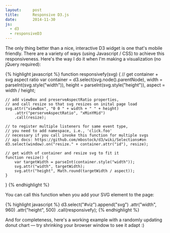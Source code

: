 ```yaml
---
layout:     post
title:      Responsive D3.js
date:       2014-11-30
js:
  - d3
  - responsiveD3
---
```


The only thing better than a nice, interactive D3 widget is one that's mobile
friendly. There are a variety of ways (using Javascript / CSS) to achieve this
responsiveness. Here's the way I do it when I'm making a visualization (no
jQuery required):

{% highlight javascript %}
function responsivefy(svg) {
    // get container + svg aspect ratio
    var container = d3.select(svg.node().parentNode),
        width = parseInt(svg.style("width")),
        height = parseInt(svg.style("height")),
        aspect = width / height;

    // add viewBox and preserveAspectRatio properties,
    // and call resize so that svg resizes on inital page load
    svg.attr("viewBox", "0 0 " + width + " " + height)
        .attr("perserveAspectRatio", "xMinYMid")
        .call(resize);

    // to register multiple listeners for same event type, 
    // you need to add namespace, i.e., 'click.foo'
    // necessary if you call invoke this function for multiple svgs
    // api docs: https://github.com/mbostock/d3/wiki/Selections#on
    d3.select(window).on("resize." + container.attr("id"), resize);

    // get width of container and resize svg to fit it
    function resize() {
        var targetWidth = parseInt(container.style("width"));
        svg.attr("width", targetWidth);
        svg.attr("height", Math.round(targetWidth / aspect));
    }
}
{% endhighlight %}

You can call this function when you add your SVG element to the page:

{% highlight javascript %}
d3.select("#viz").append("svg")
    .attr("width", 960)
    .attr("height", 500)
    .call(responsivefy);
{% endhighlight %}

And for completeness, here's a working example with a randomly updating donut
chart — try shrinking your browser window to see it adapt :)

<div id="viz-responsive-demo">
</div>
